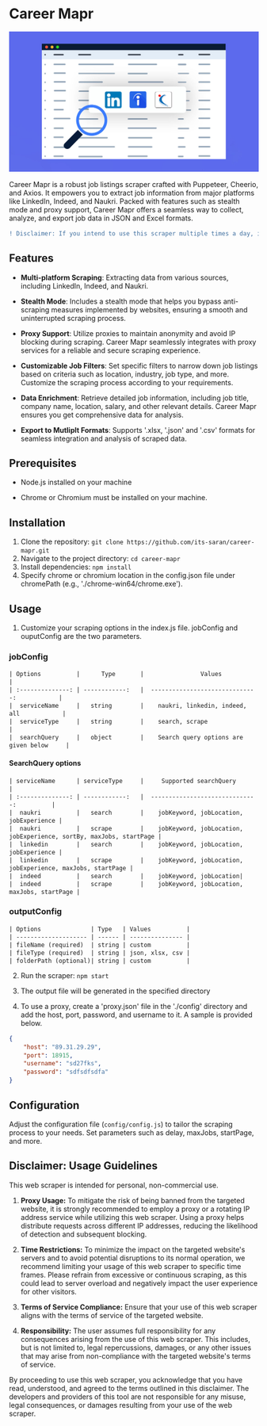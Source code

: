 # Career Mapr

![Project Cover](/images/career_mapr.jpg)

Career Mapr is a robust job listings scraper crafted with Puppeteer, Cheerio, and Axios. It empowers you to extract job information from major platforms like LinkedIn, Indeed, and Naukri. Packed with features such as stealth mode and proxy support, Career Mapr offers a seamless way to collect, analyze, and export job data in JSON and Excel formats.


```diff
! Disclaimer: If you intend to use this scraper multiple times a day, it is advisable to use a proxy to prevent potential issues.
```

## Features

- **Multi-platform Scraping**: Extracting data from various sources, including LinkedIn, Indeed, and Naukri.

- **Stealth Mode**: Includes a stealth mode that helps you bypass anti-scraping measures implemented by websites, ensuring a smooth and uninterrupted scraping process.

- **Proxy Support**: Utilize proxies to maintain anonymity and avoid IP blocking during scraping. Career Mapr seamlessly integrates with proxy services for a reliable and secure scraping experience.

- **Customizable Job Filters**: Set specific filters to narrow down job listings based on criteria such as location, industry, job type, and more. Customize the scraping process according to your requirements.

- **Data Enrichment**: Retrieve detailed job information, including job title, company name, location, salary, and other relevant details. Career Mapr ensures you get comprehensive data for analysis.

- **Export to Mutliplt Formats**: Supports '.xlsx, '.json' and '.csv' formats for seamless integration and analysis of scraped data.


## Prerequisites
- Node.js installed on your machine

- Chrome or Chromium must be installed on your machine.

## Installation
1. Clone the repository: `git clone https://github.com/its-saran/career-mapr.git`
2. Navigate to the project directory: `cd career-mapr`
3. Install dependencies: `npm install`
4. Specify chrome or chromium location in the config.json file under chromePath (e.g., './chrome-win64/chrome.exe').

## Usage
1. Customize your scraping options in the index.js file. jobConfig and ouputConfig are the two parameters.

### jobConfig

    | Options          |      Type       |                Values                       |
    | :--------------: | ------------:   |  ------------------------------:            |    
    |  serviceName     |   string        |    naukri, linkedin, indeed, all	           |
    |  serviceType     |   string        |    search, scrape                           |
    |  searchQuery     |   object        |    Search query options are given below     |

#### SearchQuery options


    | serviceName      | serviceType     |     Supported searchQuery                 |
    | :--------------: | ------------:   |  ------------------------------:          |   
    |  naukri          |   search        |    jobKeyword, jobLocation, jobExperience |
    |  naukri          |   scrape        |    jobKeyword, jobLocation, jobExperience, sortBy, maxJobs, startPage |
    |  linkedin        |   search        |    jobKeyword, jobLocation, jobExperience |
    |  linkedin        |   scrape        |    jobKeyword, jobLocation, jobExperience, maxJobs, startPage |
    |  indeed          |   search        |    jobKeyword, jobLocation|
    |  indeed          |   scrape        |    jobKeyword, jobLocation, maxJobs, startPage |


### outputConfig 

    | Options              | Type   | Values          |
    | -------------------- | ------ | --------------- |
    | fileName (required)  | string | custom          |
    | fileType (required)  | string | json, xlsx, csv |
    | folderPath (optional)| string | custom          |

2. Run the scraper: `npm start`

3. The output file will be generated in the specified directory

4. To use a proxy, create a 'proxy.json' file in the './config' directory and add the host, port, password, and username to it. A sample is provided below.

```json
{
    "host": "89.31.29.29",
    "port": 18915,
    "username": "sd27fks",
    "password": "sdfsdfsdfa"
}
```


## Configuration

Adjust the configuration file (`config/config.js`) to tailor the scraping process to your needs. Set parameters such as delay, maxJobs, startPage, and more.


## Disclaimer: Usage Guidelines

This web scraper is intended for personal, non-commercial use.

1. **Proxy Usage:** To mitigate the risk of being banned from the targeted website, it is strongly recommended to employ a proxy or a rotating IP address service while utilizing this web scraper. Using a proxy helps distribute requests across different IP addresses, reducing the likelihood of detection and subsequent blocking. 

2. **Time Restrictions:** To minimize the impact on the targeted website's servers and to avoid potential disruptions to its normal operation, we recommend limiting your usage of this web scraper to specific time frames. Please refrain from excessive or continuous scraping, as this could lead to server overload and negatively impact the user experience for other visitors.

3. **Terms of Service Compliance:** Ensure that your use of this web scraper aligns with the terms of service of the targeted website.

4. **Responsibility:** The user assumes full responsibility for any consequences arising from the use of this web scraper. This includes, but is not limited to, legal repercussions, damages, or any other issues that may arise from non-compliance with the targeted website's terms of service.

By proceeding to use this web scraper, you acknowledge that you have read, understood, and agreed to the terms outlined in this disclaimer. The developers and providers of this tool are not responsible for any misuse, legal consequences, or damages resulting from your use of the web scraper.
